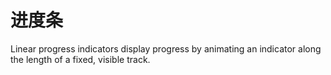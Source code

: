 # 进度条

Linear progress indicators display progress by animating an indicator along the length of a fixed, visible track.
